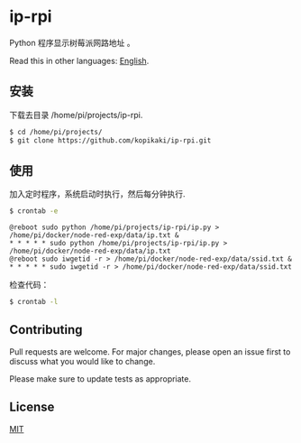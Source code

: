 # ip-rpi
Python 程序显示树莓派网路地址 。

Read this in other languages: [English](https://github.com/kopikaki/ip-rpi/README.md).

## 安装

下载去目录 /home/pi/projects/ip-rpi.

```bash
$ cd /home/pi/projects/
$ git clone https://github.com/kopikaki/ip-rpi.git
```

## 使用

加入定时程序，系统启动时执行，然后每分钟执行.

```bash
$ crontab -e
```

```
@reboot sudo python /home/pi/projects/ip-rpi/ip.py > /home/pi/docker/node-red-exp/data/ip.txt &
* * * * * sudo python /home/pi/projects/ip-rpi/ip.py > /home/pi/docker/node-red-exp/data/ip.txt
@reboot sudo iwgetid -r > /home/pi/docker/node-red-exp/data/ssid.txt &
* * * * * sudo iwgetid -r > /home/pi/docker/node-red-exp/data/ssid.txt
```

检查代码：

```bash
$ crontab -l
```

## Contributing
Pull requests are welcome. For major changes, please open an issue first to discuss what you would like to change.

Please make sure to update tests as appropriate.

## License
[MIT](https://choosealicense.com/licenses/mit/)
